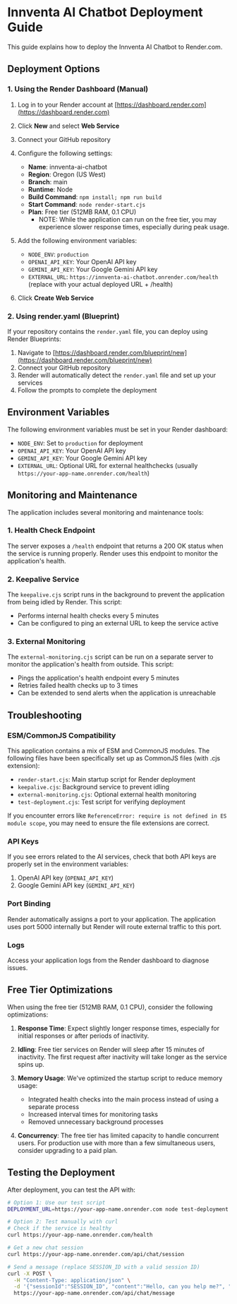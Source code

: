 # Innventa AI Chatbot Deployment Guide

This guide explains how to deploy the Innventa AI Chatbot to Render.com.

## Deployment Options

### 1. Using the Render Dashboard (Manual)

1. Log in to your Render account at [https://dashboard.render.com](https://dashboard.render.com)
2. Click **New** and select **Web Service**
3. Connect your GitHub repository
4. Configure the following settings:
   - **Name**: innventa-ai-chatbot
   - **Region**: Oregon (US West)
   - **Branch**: main
   - **Runtime**: Node
   - **Build Command**: `npm install; npm run build`
   - **Start Command**: `node render-start.cjs`
   - **Plan**: Free tier (512MB RAM, 0.1 CPU)
      - NOTE: While the application can run on the free tier, you may experience slower response times, especially during peak usage.

5. Add the following environment variables:
   - `NODE_ENV`: `production`
   - `OPENAI_API_KEY`: Your OpenAI API key
   - `GEMINI_API_KEY`: Your Google Gemini API key
   - `EXTERNAL_URL`: `https://innventa-ai-chatbot.onrender.com/health` (replace with your actual deployed URL + /health)

6. Click **Create Web Service**

### 2. Using render.yaml (Blueprint)

If your repository contains the `render.yaml` file, you can deploy using Render Blueprints:

1. Navigate to [https://dashboard.render.com/blueprint/new](https://dashboard.render.com/blueprint/new)
2. Connect your GitHub repository
3. Render will automatically detect the `render.yaml` file and set up your services
4. Follow the prompts to complete the deployment

## Environment Variables

The following environment variables must be set in your Render dashboard:

- `NODE_ENV`: Set to `production` for deployment
- `OPENAI_API_KEY`: Your OpenAI API key
- `GEMINI_API_KEY`: Your Google Gemini API key
- `EXTERNAL_URL`: Optional URL for external healthchecks (usually `https://your-app-name.onrender.com/health`)

## Monitoring and Maintenance

The application includes several monitoring and maintenance tools:

### 1. Health Check Endpoint

The server exposes a `/health` endpoint that returns a 200 OK status when the service is running properly. Render uses this endpoint to monitor the application's health.

### 2. Keepalive Service

The `keepalive.cjs` script runs in the background to prevent the application from being idled by Render. This script:
- Performs internal health checks every 5 minutes
- Can be configured to ping an external URL to keep the service active

### 3. External Monitoring

The `external-monitoring.cjs` script can be run on a separate server to monitor the application's health from outside. This script:
- Pings the application's health endpoint every 5 minutes
- Retries failed health checks up to 3 times
- Can be extended to send alerts when the application is unreachable

## Troubleshooting

### ESM/CommonJS Compatibility

This application contains a mix of ESM and CommonJS modules. The following files have been specifically set up as CommonJS files (with .cjs extension):
- `render-start.cjs`: Main startup script for Render deployment
- `keepalive.cjs`: Background service to prevent idling
- `external-monitoring.cjs`: Optional external health monitoring
- `test-deployment.cjs`: Test script for verifying deployment

If you encounter errors like `ReferenceError: require is not defined in ES module scope`, you may need to ensure the file extensions are correct.

### API Keys

If you see errors related to the AI services, check that both API keys are properly set in the environment variables:

1. OpenAI API key (`OPENAI_API_KEY`)
2. Google Gemini API key (`GEMINI_API_KEY`)

### Port Binding

Render automatically assigns a port to your application. The application uses port 5000 internally but Render will route external traffic to this port.

### Logs

Access your application logs from the Render dashboard to diagnose issues.

## Free Tier Optimizations

When using the free tier (512MB RAM, 0.1 CPU), consider the following optimizations:

1. **Response Time**: Expect slightly longer response times, especially for initial responses or after periods of inactivity.

2. **Idling**: Free tier services on Render will sleep after 15 minutes of inactivity. The first request after inactivity will take longer as the service spins up.

3. **Memory Usage**: We've optimized the startup script to reduce memory usage:
   - Integrated health checks into the main process instead of using a separate process
   - Increased interval times for monitoring tasks
   - Removed unnecessary background processes

4. **Concurrency**: The free tier has limited capacity to handle concurrent users. For production use with more than a few simultaneous users, consider upgrading to a paid plan.

## Testing the Deployment

After deployment, you can test the API with:

```bash
# Option 1: Use our test script
DEPLOYMENT_URL=https://your-app-name.onrender.com node test-deployment.cjs

# Option 2: Test manually with curl
# Check if the service is healthy
curl https://your-app-name.onrender.com/health

# Get a new chat session
curl https://your-app-name.onrender.com/api/chat/session

# Send a message (replace SESSION_ID with a valid session ID)
curl -X POST \
  -H "Content-Type: application/json" \
  -d '{"sessionId":"SESSION_ID", "content":"Hello, can you help me?", "fromUser":true}' \
  https://your-app-name.onrender.com/api/chat/message
```